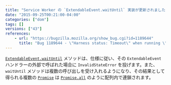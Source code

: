 ```yaml
---
title: "Service Worker の `ExtendableEvent.waitUntil` 実装が更新されました"
date: "2015-09-25T00:21:00-04:00"
categories: ["dom"]
tags: []
versions: ["43"]
references:
    - url: "https://bugzilla.mozilla.org/show_bug.cgi?id=1189644"
      title: "Bug 1189644 - \"Harness status: Timeout\" when running \"extendable-event-waituntil.https.html\" test"
---
```

[`ExtendableEvent.waitUntil`](https://developer.mozilla.org/docs/Web/API/ExtendableEvent/waitUntil) メソッドは、仕様に従い、その `ExtendableEvent` ハンドラーの外部で呼ばれた場合に `InvalidStateError` を投げます。また、`waitUntil` メソッドは複数の呼び出しを受け入れるようになり、その結果として得られる複数の [`Promise`](https://developer.mozilla.org/docs/Web/JavaScript/Reference/Global_Objects/Promise) は [`Promise.all`](https://developer.mozilla.org/docs/Web/JavaScript/Reference/Global_Objects/Promise/all) のように配列内で連鎖されます。
